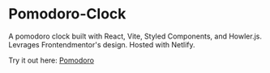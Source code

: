 # Pomodoro-Clock

A pomodoro clock built with React, Vite, Styled Components, and Howler.js. 
Levrages Frontendmentor's design. Hosted with Netlify.

Try it out here: [Pomodoro](https://jaehyeong-pomodoro.netlify.app/)
